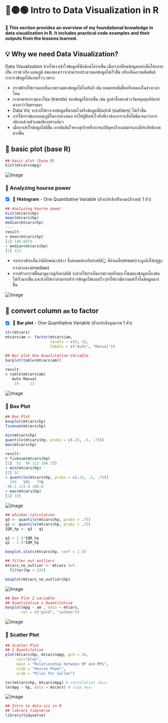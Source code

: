 # 🔴🟡🟢 Intro to Data Visualization in R 
**📝 This section provides an overview of my foundational knowledge in data visualization in R. It includes practical code examples and their outputs from the lessons learned.**
## 💡 Why we need Data Visualization?
Data Visualization ช่วยให้เราเข้าใจข้อมูลที่ซับซ้อนได้ง่ายขึ้น เมื่อเราเปลี่ยนข้อมูลเหล่านั้นให้กลายเป็น กราฟ หรือ แผนภูมิ สมองของเราจะสามารถประมวลผลข้อมูลได้เร็วขึ้น หรือเห็นความสัมพันธ์ระหว่างข้อมูลได้แบบเร็วๆ เพราะ
- กราฟช่วยให้เรามองเห็นภาพรวมของข้อมูลได้ในทันที เช่น ยอดขายเพิ่มขึ้นหรือลดลงในช่วงเวลาไหน
- เราสามารถระบุแนวโน้ม (trends) ของข้อมูลได้ง่ายขึ้น เช่น ลูกค้าซื้อของช่วงวันหยุดสุดสัปดาห์มากกว่าวันธรรมดา
- Data Viz จะช่วยให้เราเจอข้อมูลที่น่าสนใจหรือข้อมูลที่ผิดปกติ (outliers) ได้เร็วขึ้น
- การใช้กราฟและแผนภูมิในการนำเสนอ ทำให้ผู้ฟังเข้าใจสิ่งที่เราต้องการจะสื่อได้ชัดเจนกว่าการอธิบายด้วยตัวเลขเพียงอย่างเดียว
- เมื่อเราเข้าใจข้อมูลได้ดีขึ้น การตัดสินใจทางธุรกิจหรือการแก้ปัญหาก็จะแม่นยำและมีประสิทธิภาพมากขึ้น
## 🔐 basic plot (base R)
```r
## basic plot (base R)
hist(mtcars$mpg)
```
![Image](https://github.com/user-attachments/assets/22303218-1b4b-45be-8cc1-bac18d0e04e3)

### 📩 Analyzing hourse power
- [x] 🌻 **Histogram** - One Quantitative Variable (ตัวแปรเชิงปริมาณ{ตัวเลข} 1 ตัว)
```r
## Analyzing hourse power
hist(mtcars$hp)
mean(mtcars$hp)
median(mtcars$hp)
----
result:
> mean(mtcars$hp)
[1] 146.6875
> median(mtcars$hp)
[1] 123
```
- จากกราฟจะเห็นว่ามีลักษณะเบ้ขวา ซึ่งสอดคล้องกับค่าสถิติ👆 ที่ค่าเฉลี่ย(mean)จะถูกดึงให้อยู่สูงกว่าค่ากลาง(median)
- การสร้างกราฟขึ้นมาดูควบคู่กับค่าสถิติ จะช่วยให้เราเห็นภาพรวมหรือแนวโน้มของข้อมูลเบื้องต้นได้เร็วมากขึ้น และช่วยให้เราสามารถสำรวจข้อมูลได้แบบเร็วๆทำให้เรามีความเข้าใจในข้อมูลมากขึ้น 
  
![Image](https://github.com/user-attachments/assets/ce0c911c-09a3-4bd4-9a1f-7dbe62b477ae)

## 📩 convert column `am` to factor
- [x] 🌻 **Bar plot** - One Quanlitative Variable (ตัวแปรเชิงคุณภาพ 1 ตัว)
```r
str(mtcars)
mtcars$am <- factor(mtcars$am, 
                    levels = c(0, 1),
                    labels = c("Auto", "Manual"))

## Bar plot One Quanlitative Variable
barplot(table(mtcars$am))
----
result:
> table(mtcars$am)
   Auto Manual 
    19     13 
```
![Image](https://github.com/user-attachments/assets/2a254804-89e8-4991-a336-a05b27a50727)

### 📩 Box Plot
```r
## Box Plot
boxplot(mtcars$hp)
fivenum(mtcars$hp)

min(mtcars$hp)
quantile(mtcars$hp, probs = c(.25, .5, .75))
max(mtcars$hp)
----
result:
> fivenum(mtcars$hp)
[1]  52  96 123 180 335
> min(mtcars$hp)
[1] 52
> quantile(mtcars$hp, probs = c(.25, .5, .75))
  25%   50%   75% 
 96.5 123.0 180.0 
> max(mtcars$hp)
[1] 335
```
![Image](https://github.com/user-attachments/assets/ce9d83fd-30dd-45ad-91bb-e4c3e1628095)

```r
## whisker calculation
q3 <- quantile(mtcars$hp, probs = .75)
q1 <- quantile(mtcars$hp, probs = .25)
IQR_hp <- q3 - q1

q3 + 1.5*IQR_hp
q1 - 1.5*IQR_hp

boxplot.stats(mtcars$hp, coef = 1.5)

## filter out outliers
mtcars_no_outlier <- mtcars %>% 
  filter(hp < 335)

boxplot(mtcars_no_outlier$hp)
```
![Image](https://github.com/user-attachments/assets/ce160cab-fe44-4642-a9f9-22f9cb322e46)

```r
## Box Plot 2 variable
## Quanlitative x Quantitative
boxplot(mpg ~ am , data = mtcars, 
       col = c("gold", "salmon"))
```
![Image](https://github.com/user-attachments/assets/6679b971-0d58-4584-864f-3c01edff4950)
### 📩 Scatter Plot

```r
## Scatter Plot
## 2 Quantitative
plot(mtcars$hp, mtcars$mpg, pch = 16,
     col="blue", 
     main = "Relationship between HP and MPG",
     xlab = "Hourse Power",
     ylab = "Miles Per Gallon")

cor(mtcars$hp, mtcars$mpg) # correlation เป็นลบ
lm(mpg ~ hp, data = mtcars) # slop ติดลบ
```
![Image](https://github.com/user-attachments/assets/c226b23a-c409-4077-8f7f-89a9d107bd0a)

```r
## Intro to data viz in R
## library tidyverse
library(tidyverse)
```







